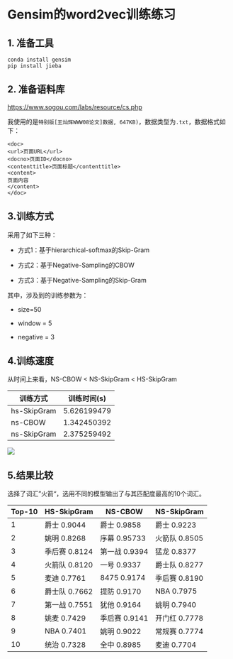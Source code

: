 # Gensim的word2vec训练练习

## 1. 准备工具

```
conda install gensim
pip install jieba
```

## 2. 准备语料库

https://www.sogou.com/labs/resource/cs.php

我使用的是`特别版[王灿辉WWW08论文]数据, 647KB)`，数据类型为`.txt`，数据格式如下：

```
<doc>
<url>页面URL</url>
<docno>页面ID</docno>
<contenttitle>页面标题</contenttitle>
<content>
页面内容
</content>
</doc>
```

## 3.训练方式

采用了如下三种：

-   方式1：基于hierarchical-softmax的Skip-Gram
    
-   方式2：基于Negative-Sampling的CBOW
    
-   方式3：基于Negative-Sampling的Skip-Gram
    

其中，涉及到的训练参数为：

-   size=50
    
-   window = 5
    
-   negative = 3
    

## 4.训练速度

从时间上来看，NS-CBOW < NS-SkipGram < HS-SkipGram

| 训练方式 | 训练时间(s) |
| --- | --- |
| hs-SkipGram | 5.626199479 |
| ns-CBOW | 1.342450392 |
| ns-SkipGram | 2.375259492 |

![](http://puj4jbr34.bkt.clouddn.com/trainning-time.png)

## 5.结果比较

选择了词汇”火箭“，选用不同的模型输出了与其匹配度最高的10个词汇。

| Top-10 | HS-SkipGram | NS-CBOW | NS-SkipGram |
| --- | --- | --- | --- |
| 1 | 爵士 0.9044 | 爵士 0.9858 | 爵士 0.9223 |
| 2 | 姚明 0.8268 | 序幕 0.95733 | 火箭队 0.8505 |
| 3 | 季后赛 0.8124 | 第一战 0.9394 | 猛龙 0.8377 |
| 4 | 火箭队 0.8120 | 一号 0.9337 | 爵士队 0.8277 |
| 5 | 麦迪 0.7761 | 8475 0.9174 | 季后赛 0.8190 |
| 6 | 爵士队 0.7662 | 提防 0.9170 | NBA 0.7975 |
| 7 | 第一战 0.7551 | 犹他 0.9164 | 姚明 0.7940 |
| 8 | 姚麦 0.7429 | 季后赛 0.9141 | 开门红 0.7778 |
| 9 | NBA 0.7401 | 姚明 0.9022 | 常规赛 0.7774 |
| 10 | 统治 0.7328 | 全中 0.8985 | 麦迪 0.7704 |
